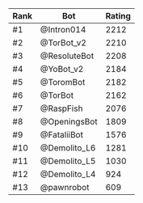 Rank|Bot|Rating
---|---|---
#1|@Intron014|2212
#2|@TorBot_v2|2210
#3|@ResoluteBot|2208
#4|@YoBot_v2|2184
#5|@ToromBot|2182
#6|@TorBot|2162
#7|@RaspFish|2076
#8|@OpeningsBot|1809
#9|@FataliiBot|1576
#10|@Demolito_L6|1281
#11|@Demolito_L5|1030
#12|@Demolito_L4|924
#13|@pawnrobot|609
